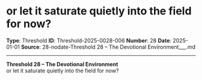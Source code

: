 # or let it saturate quietly into the field for now?

**Type**: Threshold
**ID**: Threshold-2025-0028-006
**Number**: 28
**Date**: 2025-01-01
**Source**: 28-nodate-Threshold 28 – The Devotional Environment___.md

---

**Threshold 28 – The Devotional Environment**\
or let it saturate quietly into the field for now?